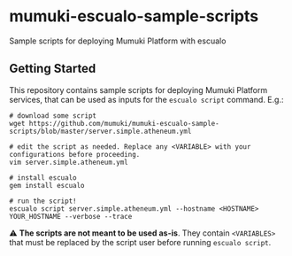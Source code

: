 # mumuki-escualo-sample-scripts
Sample scripts for deploying Mumuki Platform with escualo

## Getting Started

This repository contains sample scripts for deploying Mumuki Platform services, that can be used as inputs for the `escualo script` command. E.g.:

```
# download some script
wget https://github.com/mumuki/mumuki-escualo-sample-scripts/blob/master/server.simple.atheneum.yml 

# edit the script as needed. Replace any <VARIABLE> with your configurations before proceeding. 
vim server.simple.atheneum.yml 

# install escualo
gem install escualo

# run the script!
escualo script server.simple.atheneum.yml --hostname <HOSTNAME> YOUR_HOSTNAME --verbose --trace
```

:warning: **The scripts are not meant to be used as-is**. They contain `<VARIABLES>` that must be replaced by the script user before running `escualo script`. 
